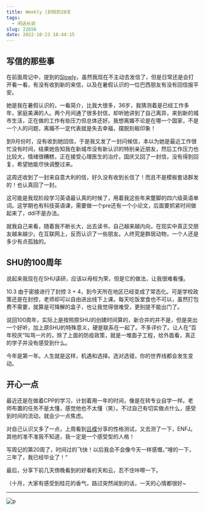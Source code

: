 ```yaml
---
title: Weekly |封校的20天
tags:
  - 闲话长说
slug: 22656
date: 2022-10-23 18:44:15
---
```


## 写信的那些事

在前面周记中，提到的[Slowly](https://web.slowly.app)，虽然我现在不主动去发信了，但是日常还是会打开看一看，有没有收到新的来信，以及在暑假认识的一位巴西朋友有没有回信报平安。

她是我在暑假认识的，一看简介，比我大很多，36岁，我猜测着是已经工作多年，家庭美满的人。两个月间通了很多封信，却听她讲到了自己离异，来到新的城市生活，正在做的工作有些压力但总体还好。我想离婚不论是在哪一个国家，不是一个人的问题，离婚不一定代表就是失去幸福，摆脱刻板印象！

到9月份时，没有收到她回信，于是我又发了一封问候信，本以为她是最近工作很忙没有时间，结果她告知我在新城市没有新认识的特别亲近朋友，然后工作压力也比较大，情绪很糟糕，正在接受心理医生的治疗。国庆又回了一封信，没有得到回复，希望她能尽快调整过来。

这周还收到了一封来自意大利的信，好久没有收到长信了！而且不是模板套话群发的！也认真回了一封。

这可能是我现阶段学习英语最认真的时候了，用着我这些年来蹩脚的四六级英语单词。这学期也有科技英语课，需要做一个pre还有一个小论文，后面要抓紧时间做起来了，ddl不是办法。

就我自己来看，随着我不断长大，出去读书，自己越来越内向，在现实中真正交朋友越来越少。在互联网上，反而认识了一些朋友。人终究是群居动物，一个人还是多少有点孤独的。

## SHU的100周年

说起来我现在在SHU读研，应该以母校为荣，但是它的做法，让我很难看懂。

10.3 由于密接进行了封控 3 + 4，到今天所在地区已经变成了常态化。可是学校政策还是在封控，老师却可以自由进出线下上课。每天吃饭堂食也不可以，虽然打包费不需要，就算是可降解的盒子，也让我觉得很难受，更别提不能出门了。

说回100周年，实际上是按照原SHU的创建时间算的，新合并的并不是，但是突出一个好听，加上原SHU的特殊意义，硬是联系在一起了。不多评价了。让人在”百年校庆“叫骂一片的，除了上面的防疫政策，就是一堆面子工程，给外面看，真正的学子并没有感受到什么。

今年是第一年。人生就是这样，机遇和选择。选对选错，你的世界线都会发生变动。

## 开心一点

最近还是在做着CPP的学习，计划着用一年的时间，像是在转专业自学一样。老师布置的任务不是太懂，感觉他也不太懂（笑）。不过自己有切实做点什么，感受到时间的流动，就会少一点焦虑。

对自己认识又多了一点，上周看到[吕楪](https://irithys.com/)分享的性格测试，又去测了一下，ENFJ。其他的准不准我不知道，我一定是一个感受型的人格！

写周记的第20周了，时间过的飞快！以后我会不会像今天一样感慨，”嗖的一下，三年了，我已经毕业了！“

最后，分享下前几天傍晚看到的好看的天和云，忍不住咔嚓一下。

（十月，大家有感受到桂花的香气，路过突然闻到的话，一天的心情都很好~

---

![p](https://bu.dusays.com/2022/12/24/63a6b5f8c97ab.jpeg)

